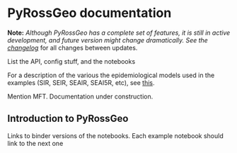 # PyRossGeo documentation

**Note:** <i>Although PyRossGeo has a complete set of features, it is
still in active development, and future version might change dramatically.
See the [changelog](https://github.com/rajeshrinet/pyross/blob/master/docs/changelogs.md)</i>
for all changes between updates.

List the API, config stuff, and the notebooks

For a description of the various the epidemiological models used in the
examples (SIR, SEIR, SEAIR, SEAI5R, etc), see [this](https://github.com/rajeshrinet/pyross/blob/master/docs/models.pdf).

Mention MFT. Documentation under construction.

## Introduction to PyRossGeo

Links to binder versions of the notebooks.
Each example notebook should link to the next one